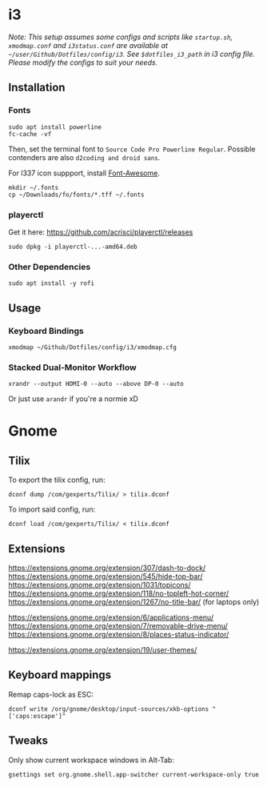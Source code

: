 # i3
*Note: This setup assumes some configs and scripts like 
`startup.sh`, `xmodmap.conf` and `i3status.conf` are available at
`~/user/Github/Dotfiles/config/i3`. See `$dotfiles_i3_path` in i3 config file.
Please modify the configs to suit your needs.*

## Installation

### Fonts
```
sudo apt install powerline
fc-cache -vf
```
Then, set the terminal font to `Source Code Pro Powerline Regular`.
Possible contenders are also `d2coding and droid sans`.

For l337 icon suppport, install [Font-Awesome](https://github.com/FortAwesome/Font-Awesome/releases).
```
mkdir ~/.fonts
cp ~/Downloads/fo/fonts/*.tff ~/.fonts
```

### playerctl
Get it here: https://github.com/acrisci/playerctl/releases
```
sudo dpkg -i playerctl-...-amd64.deb
```

### Other Dependencies
```
sudo apt install -y rofi
```

## Usage

### Keyboard Bindings
```
xmodmap ~/Github/Dotfiles/config/i3/xmodmap.cfg
```

### Stacked Dual-Monitor Workflow
```
xrandr --output HDMI-0 --auto --above DP-0 --auto
```
Or just use `arandr` if you're a normie xD


# Gnome

## Tilix
To export the tilix config, run:
```
dconf dump /com/gexperts/Tilix/ > tilix.dconf
```

To import said config, run:
```
dconf load /com/gexperts/Tilix/ < tilix.dconf
```

## Extensions

https://extensions.gnome.org/extension/307/dash-to-dock/  
https://extensions.gnome.org/extension/545/hide-top-bar/  
https://extensions.gnome.org/extension/1031/topicons/  
https://extensions.gnome.org/extension/118/no-topleft-hot-corner/  
https://extensions.gnome.org/extension/1267/no-title-bar/ (for laptops only)  

https://extensions.gnome.org/extension/6/applications-menu/  
https://extensions.gnome.org/extension/7/removable-drive-menu/  
https://extensions.gnome.org/extension/8/places-status-indicator/  

https://extensions.gnome.org/extension/19/user-themes/  

## Keyboard mappings

Remap caps-lock as ESC:
```
dconf write /org/gnome/desktop/input-sources/xkb-options "['caps:escape']"
```

## Tweaks

Only show current workspace windows in Alt-Tab:

```
gsettings set org.gnome.shell.app-switcher current-workspace-only true
```